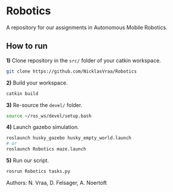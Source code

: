 # Robotics
A repository for our assignments in Autonomous Mobile Robotics.

## How to run
**1)** Clone repository in the `src/` folder of your catkin workspace.
```bash
git clone https://github.com/NicklasVraa/Robotics
```
**2)** Build your workspace.
```bash
catkin build
```
**3)** Re-source the `devel/` folder.
```bash
source ~/ros_ws/devel/setup.bash
```
**4)** Launch gazebo simulation.
```bash
roslaunch husky_gazebo husky_empty_world.launch
# or
roslaunch Robotics maze.launch
```
**5)** Run our script.
```bash
rosrun Robotics tasks.py
```

Authors: N. Vraa, D. Felsager, A. Noertoft
